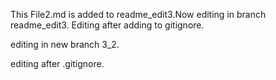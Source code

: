 This File2.md is added to readme_edit3.Now editing in branch readme_edit3.
Editing after adding to gitignore.

editing in new branch 3_2.


editing after .gitignore.



